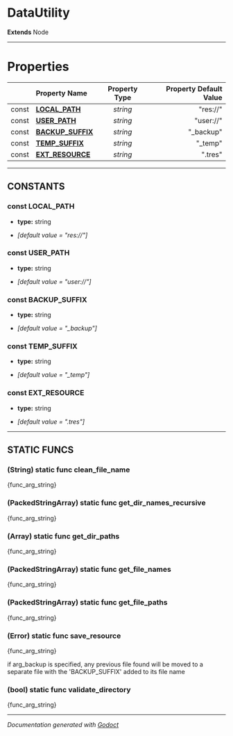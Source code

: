 # DataUtility    
**Extends** Node
        






---
# Properties
| | Property Name | Property Type | Property Default Value |
| --- | :--- | :---: | ---: |
| const | **[LOCAL_PATH](#const-local_path)** | *string* | "res://" |
| const | **[USER_PATH](#const-user_path)** | *string* | "user://" |
| const | **[BACKUP_SUFFIX](#const-backup_suffix)** | *string* | "_backup" |
| const | **[TEMP_SUFFIX](#const-temp_suffix)** | *string* | "_temp" |
| const | **[EXT_RESOURCE](#const-ext_resource)** | *string* | ".tres" |


---
## CONSTANTS
### const LOCAL_PATH
- **type:** string

- *[default value = "res://"]*
### const USER_PATH
- **type:** string

- *[default value = "user://"]*
### const BACKUP_SUFFIX
- **type:** string

- *[default value = "_backup"]*
### const TEMP_SUFFIX
- **type:** string

- *[default value = "_temp"]*
### const EXT_RESOURCE
- **type:** string

- *[default value = ".tres"]*






---
## STATIC FUNCS
### (String) static func clean_file_name
{func_arg_string}
### (PackedStringArray) static func get_dir_names_recursive
{func_arg_string}
### (Array) static func get_dir_paths
{func_arg_string}
### (PackedStringArray) static func get_file_names
{func_arg_string}
### (PackedStringArray) static func get_file_paths
{func_arg_string}
### (Error) static func save_resource
{func_arg_string}

if arg_backup is specified, any previous file found will be moved to a separate file with the 'BACKUP_SUFFIX' added to its file name
### (bool) static func validate_directory
{func_arg_string}



---
*Documentation generated with [Godoct](https://github.com/newwby/Godoct)*